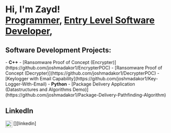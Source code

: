 <h1>Hi, I'm Zayd! <br/><a href="https://github.com/ZaydSiwan">Programmer</a>, <a href="https://www.linkedin.com/in/joshmadakor/">Entry Level Software Developer</a>, 

<h2> Software Development Projects:</h2>
- <b>C++</b>
  - [Ransomware Proof of Concept (Encrypter)](https://github.com/joshmadakor1/EncrypterPOC)
  - [Ransomware Proof of Concept (Decrypter)](https://github.com/joshmadakor1/DecrypterPOC)
  - [Keylogger with Email Capability](https://github.com/joshmadakor1/Key-Logger-With-Email)
- <b>Python</b>
  - [Package Delivery Application (Datastructures and Algorithms Demo)](https://github.com/joshmadakor1/Package-Delivery-Pathfinding-Algorithm)

<h2> LinkedIn</h2>
[<img align="left" alt="JoshMadakor | LinkedIn" width="22px" src="https://cdn.jsdelivr.net/npm/simple-icons@v3/icons/linkedin.svg" />][linkedin]

<!--
**ZaydSiwan/ZaydSiwan** is a ✨ _special_ ✨ repository because its `README.md` (this file) appears on your GitHub profile.


